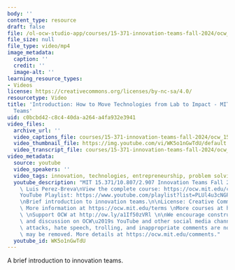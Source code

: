 ```yaml
---
body: ''
content_type: resource
draft: false
file: /ol-ocw-studio-app/courses/15-371-innovation-teams-fall-2024/ocw_15371_intro_v2_360p_16_9.mp4
file_size: null
file_type: video/mp4
image_metadata:
  caption: ''
  credit: ''
  image-alt: ''
learning_resource_types:
- Videos
license: https://creativecommons.org/licenses/by-nc-sa/4.0/
resourcetype: Video
title: 'Introduction: How to Move Technologies from Lab to Impact - MIT Innovation
  Teams'
uid: c0bcbd42-c8c4-40da-a264-a4fa932e3941
video_files:
  archive_url: ''
  video_captions_file: courses/15-371-innovation-teams-fall-2024/ocw_15371_intro_v2_captions.vtt
  video_thumbnail_file: https://img.youtube.com/vi/WK5o1nGwTdU/default.jpg
  video_transcript_file: courses/15-371-innovation-teams-fall-2024/ocw_15371_intro_v2_transcript.pdf
video_metadata:
  source: youtube
  video_speakers: ''
  video_tags: innovation, technologies, entrepreneurship, problem solving
  youtube_description: "MIT 15.371/10.807/2.907 Innovation Teams Fall 2024\nInstructor:\
    \ Luis Perez-Breva\nView the complete course: https://ocw.mit.edu/courses/15-371-innovation-teams-fall-2024\n\
    YouTube Playlist: https://www.youtube.com/playlist?list=PLUl4u3cNGP63FBm4EY4n6fh8dcUAnetzi\n\
    \nBrief introduction to innovation teams.\n\nLicense: Creative Commons BY-NC-SA\
    \ More information at https://ocw.mit.edu/terms \nMore courses at https://ocw.mit.edu\
    \ \nSupport OCW at http://ow.ly/a1If50zVRl \n\nWe encourage constructive comments\
    \ and discussion on OCW\u2019s YouTube and other social media channels. Personal\
    \ attacks, hate speech, trolling, and inappropriate comments are not allowed and\
    \ may be removed. More details at https://ocw.mit.edu/comments."
  youtube_id: WK5o1nGwTdU
---
```

A brief introduction to innovation teams.